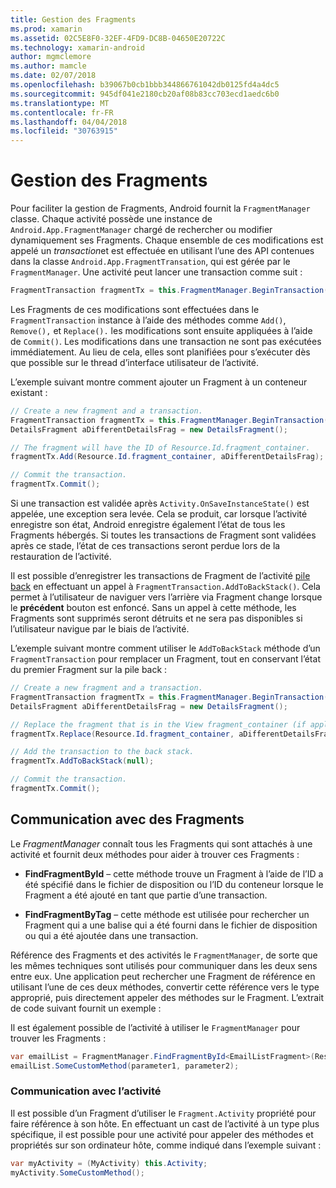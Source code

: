 ```yaml
---
title: Gestion des Fragments
ms.prod: xamarin
ms.assetid: 02C5E8F0-32EF-4FD9-DC8B-04650E20722C
ms.technology: xamarin-android
author: mgmclemore
ms.author: mamcle
ms.date: 02/07/2018
ms.openlocfilehash: b39067b0cb1bbb344866761042db0125fd4a4dc5
ms.sourcegitcommit: 945df041e2180cb20af08b83cc703ecd1aedc6b0
ms.translationtype: MT
ms.contentlocale: fr-FR
ms.lasthandoff: 04/04/2018
ms.locfileid: "30763915"
---
```

# <a name="managing-fragments"></a>Gestion des Fragments

Pour faciliter la gestion de Fragments, Android fournit la `FragmentManager` classe. Chaque activité possède une instance de `Android.App.FragmentManager` chargé de rechercher ou modifier dynamiquement ses Fragments. Chaque ensemble de ces modifications est appelé un *transaction*et est effectuée en utilisant l’une des API contenues dans la classe `Android.App.FragmentTransation`, qui est gérée par le `FragmentManager`. Une activité peut lancer une transaction comme suit :

```csharp
FragmentTransaction fragmentTx = this.FragmentManager.BeginTransaction();
```

Les Fragments de ces modifications sont effectuées dans le `FragmentTransaction` instance à l’aide des méthodes comme `Add()`, `Remove(),` et `Replace().` les modifications sont ensuite appliquées à l’aide de `Commit()`. Les modifications dans une transaction ne sont pas exécutées immédiatement.
Au lieu de cela, elles sont planifiées pour s’exécuter dès que possible sur le thread d’interface utilisateur de l’activité.

L’exemple suivant montre comment ajouter un Fragment à un conteneur existant :

```csharp
// Create a new fragment and a transaction.
FragmentTransaction fragmentTx = this.FragmentManager.BeginTransaction();
DetailsFragment aDifferentDetailsFrag = new DetailsFragment();

// The fragment will have the ID of Resource.Id.fragment_container.
fragmentTx.Add(Resource.Id.fragment_container, aDifferentDetailsFrag);

// Commit the transaction.
fragmentTx.Commit();
```

Si une transaction est validée après `Activity.OnSaveInstanceState()` est appelée, une exception sera levée. Cela se produit, car lorsque l’activité enregistre son état, Android enregistre également l’état de tous les Fragments hébergés. Si toutes les transactions de Fragment sont validées après ce stade, l’état de ces transactions seront perdue lors de la restauration de l’activité.

Il est possible d’enregistrer les transactions de Fragment de l’activité [pile back](http://developer.android.com/guide/topics/fundamentals/tasks-and-back-stack.html) en effectuant un appel à `FragmentTransaction.AddToBackStack()`. Cela permet à l’utilisateur de naviguer vers l’arrière via Fragment change lorsque le **précédent** bouton est enfoncé. Sans un appel à cette méthode, les Fragments sont supprimés seront détruits et ne sera pas disponibles si l’utilisateur navigue par le biais de l’activité.

L’exemple suivant montre comment utiliser le `AddToBackStack` méthode d’un `FragmentTransaction` pour remplacer un Fragment, tout en conservant l’état du premier Fragment sur la pile back :

```csharp
// Create a new fragment and a transaction.
FragmentTransaction fragmentTx = this.FragmentManager.BeginTransaction();
DetailsFragment aDifferentDetailsFrag = new DetailsFragment();

// Replace the fragment that is in the View fragment_container (if applicable).
fragmentTx.Replace(Resource.Id.fragment_container, aDifferentDetailsFrag);

// Add the transaction to the back stack.
fragmentTx.AddToBackStack(null);

// Commit the transaction.
fragmentTx.Commit();
```


## <a name="communicating-with-fragments"></a>Communication avec des Fragments

Le *FragmentManager* connaît tous les Fragments qui sont attachés à une activité et fournit deux méthodes pour aider à trouver ces Fragments :

-   **FindFragmentById** &ndash; cette méthode trouve un Fragment à l’aide de l’ID a été spécifié dans le fichier de disposition ou l’ID du conteneur lorsque le Fragment a été ajouté en tant que partie d’une transaction.

-   **FindFragmentByTag** &ndash; cette méthode est utilisée pour rechercher un Fragment qui a une balise qui a été fourni dans le fichier de disposition ou qui a été ajoutée dans une transaction.

Référence des Fragments et des activités le `FragmentManager`, de sorte que les mêmes techniques sont utilisés pour communiquer dans les deux sens entre eux. Une application peut rechercher une Fragment de référence en utilisant l’une de ces deux méthodes, convertir cette référence vers le type approprié, puis directement appeler des méthodes sur le Fragment. L’extrait de code suivant fournit un exemple :

Il est également possible de l’activité à utiliser le `FragmentManager` pour trouver les Fragments :

```csharp
var emailList = FragmentManager.FindFragmentById<EmailListFragment>(Resource.Id.email_list_fragment);
emailList.SomeCustomMethod(parameter1, parameter2);
```


### <a name="communicating-with-the-activity"></a>Communication avec l’activité

Il est possible d’un Fragment d’utiliser le `Fragment.Activity` propriété pour faire référence à son hôte. En effectuant un cast de l’activité à un type plus spécifique, il est possible pour une activité pour appeler des méthodes et propriétés sur son ordinateur hôte, comme indiqué dans l’exemple suivant :

```csharp
var myActivity = (MyActivity) this.Activity;
myActivity.SomeCustomMethod();
```
